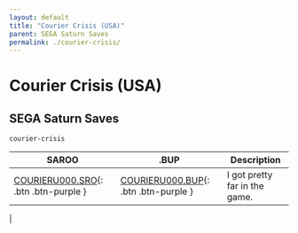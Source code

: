 ```yaml
---
layout: default
title: "Courier Crisis (USA)"
parent: SEGA Saturn Saves
permalink: ./courier-crisis/
---
```

# Courier Crisis (USA)

## SEGA Saturn Saves

`courier-crisis`

| SAROO | .BUP | Description |
|------|----------|-------------|
| [COURIERU000.SRO](COURIERU000.SRO){: .btn .btn-purple } | [COURIERU000.BUP](COURIERU000.BUP){: .btn .btn-purple } | I got pretty far in the game. |

